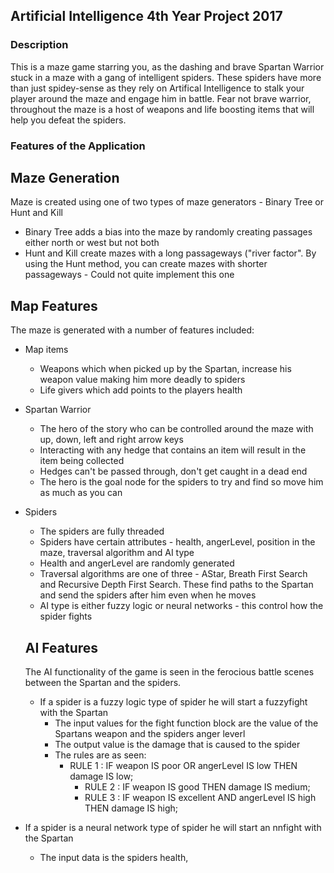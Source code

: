 ## Artificial Intelligence 4th Year Project 2017

### Description
This is a maze game starring you, as the dashing and brave Spartan Warrior stuck in a maze with a gang of intelligent spiders.  These spiders have more than just spidey-sense as they rely on Artifical Intelligence to stalk your player around the maze and engage him in battle.  Fear not brave warrior, throughout the maze is a host of weapons and life boosting items that will help you defeat the spiders.

### Features of the Application

## Maze Generation
Maze is created using one of two types of maze generators - Binary Tree or Hunt and Kill
* Binary Tree adds a bias into the maze by randomly creating passages either north or west but not both
* Hunt  and Kill create mazes with a long passageways ("river factor".  By using the Hunt method, you can create mazes with shorter passageways - Could not quite implement this one

## Map Features
The maze is generated with a number of features included:
* Map items
  * Weapons which when picked up by the Spartan, increase his weapon value making him more deadly to spiders
  * Life givers which add points to the players health
* Spartan Warrior
  * The hero of the story who can be controlled around the maze with up, down, left and right arrow keys 
  * Interacting with any hedge that contains an item will result in the item being collected
  * Hedges can't be passed through, don't get caught in a dead end
  * The hero is the goal node for the spiders to try and find so move him as much as you can
* Spiders
  * The spiders are fully threaded
  * Spiders have certain attributes - health, angerLevel, position in the maze, traversal algorithm and AI type
  * Health and angerLevel are randomly generated
  * Traversal algorithms are one of three - AStar, Breath First Search and Recursive Depth First Search.  These find paths to the Spartan and send the spiders after him even when he moves
  * AI type is either fuzzy logic or neural networks - this control how the spider fights
  
  ## AI Features
  The AI functionality of the game is seen in the ferocious battle scenes between the Spartan and the spiders.
  * If a spider is a fuzzy logic type of spider he will start a fuzzyfight with the Spartan
    * The input values for the fight function block are the value of the Spartans weapon and the spiders anger leverl
    * The output value is the damage that is caused to the spider
    * The rules are as seen:
      * RULE 1 : IF weapon IS poor OR angerLevel IS low THEN damage IS low;
		  * RULE 2 : IF weapon IS good THEN damage IS medium; 
		  * RULE 3 : IF weapon IS excellent AND angerLevel IS high THEN damage IS high;
      
 * If a spider is a neural network type of spider he will start an nnfight with the Spartan
   * The input data is the spiders health, 

  


	

